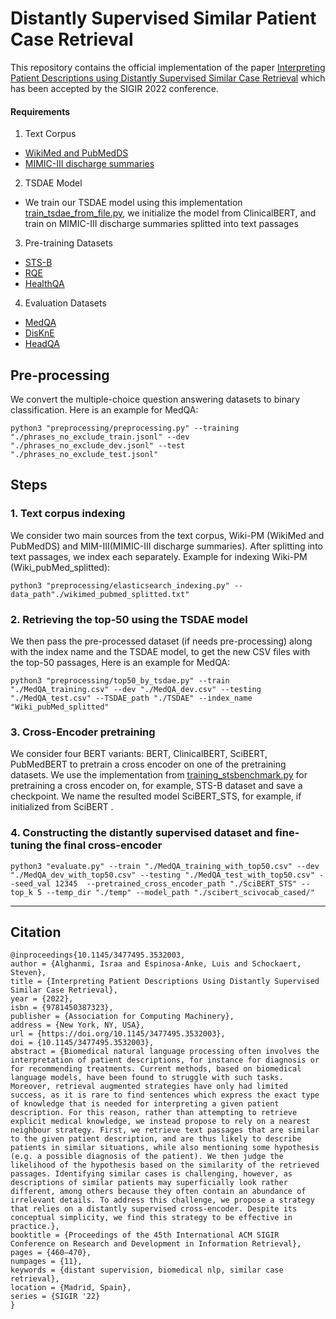 # Distantly Supervised Similar Patient Case Retrieval
This repository contains the official implementation of the paper [Interpreting Patient Descriptions using Distantly Supervised Similar Case Retrieval](https://dl.acm.org/doi/abs/10.1145/3477495.3532003) which has been accepted by the SIGIR 2022 conference.

#### Requirements
1. Text Corpus
* [WikiMed and PubMedDS](https://www.sciencedirect.com/science/article/pii/S1532046421002094) 
* [MIMIC-III discharge summaries](https://physionet.org/content/mimiciii/1.4/)
2. TSDAE Model 
* We train our TSDAE model using this implementation [train_tsdae_from_file.py](https://github.com/UKPLab/sentence-transformers/blob/master/examples/unsupervised_learning/TSDAE/train_tsdae_from_file.py), we initialize the model from ClinicalBERT, and train on MIMIC-III discharge summaries splitted into text passages
3. Pre-training Datasets
* [STS-B](https://aclanthology.org/S17-2001.pdf?ref=https://githubhelp.com)
* [RQE](https://www.ncbi.nlm.nih.gov/pmc/articles/PMC5333286/)
* [HealthQA](https://dl.acm.org/doi/abs/10.1145/3308558.3313699)
4. Evaluation Datasets
* [MedQA](https://www.mdpi.com/2076-3417/11/14/6421/htm)
* [DisKnE](https://aclanthology.org/2021.findings-acl.266.pdf)
* [HeadQA](https://aclanthology.org/P19-1092.pdf)
## Pre-processing
We convert the multiple-choice question answering datasets to binary classification. 
Here is an example for MedQA:
```
python3 "preprocessing/preprocessing.py" --training "./phrases_no_exclude_train.jsonl" --dev "./phrases_no_exclude_dev.jsonl" --test "./phrases_no_exclude_test.jsonl"
```

## Steps 
### 1. Text corpus indexing  
We consider two main sources from the text corpus, Wiki-PM (WikiMed and PubMedDS) and MIM-III(MIMIC-III discharge summaries). After splitting into text passages, we index each separately.
Example for indexing Wiki-PM (Wiki_pubMed_splitted):

```
python3 "preprocessing/elasticsearch_indexing.py" --data_path"./wikimed_pubmed_splitted.txt"
```

### 2. Retrieving the top-50 using the TSDAE model 
We then pass the pre-processed dataset (if needs pre-processing) along with the index name and the TSDAE model, to get the new CSV files with the top-50 passages, Here is an example for MedQA:
```
python3 "preprocessing/top50_by_tsdae.py" --train "./MedQA_training.csv" --dev "./MedQA_dev.csv" --testing "./MedQA_test.csv" --TSDAE_path "./TSDAE" --index_name "Wiki_pubMed_splitted"
```
### 3. Cross-Encoder pretraining 
We consider four BERT variants: BERT, ClinicalBERT, SciBERT, PubMedBERT to pretrain a cross encoder on one of the pretraining datasets.
We use the implementation from [training_stsbenchmark.py](https://github.com/UKPLab/sentence-transformers/blob/master/examples/training/cross-encoder/training_stsbenchmark.py) for pretraining a cross encoder on, for example, STS-B dataset and save a checkpoint. We name the resulted model SciBERT_STS, for example, if initialized from SciBERT . 

### 4. Constructing the distantly supervised dataset and fine-tuning the final cross-encoder 

```
python3 "evaluate.py" --train "./MedQA_training_with_top50.csv" --dev "./MedQA_dev_with_top50.csv" --testing "./MedQA_test_with_top50.csv" --seed_val 12345  --pretrained_cross_encoder_path "./SciBERT_STS" --top_k 5 --temp_dir "./temp" --model_path "./scibert_scivocab_cased/"
```
___
## Citation
```
@inproceedings{10.1145/3477495.3532003,
author = {Alghanmi, Israa and Espinosa-Anke, Luis and Schockaert, Steven},
title = {Interpreting Patient Descriptions Using Distantly Supervised Similar Case Retrieval},
year = {2022},
isbn = {9781450387323},
publisher = {Association for Computing Machinery},
address = {New York, NY, USA},
url = {https://doi.org/10.1145/3477495.3532003},
doi = {10.1145/3477495.3532003},
abstract = {Biomedical natural language processing often involves the interpretation of patient descriptions, for instance for diagnosis or for recommending treatments. Current methods, based on biomedical language models, have been found to struggle with such tasks. Moreover, retrieval augmented strategies have only had limited success, as it is rare to find sentences which express the exact type of knowledge that is needed for interpreting a given patient description. For this reason, rather than attempting to retrieve explicit medical knowledge, we instead propose to rely on a nearest neighbour strategy. First, we retrieve text passages that are similar to the given patient description, and are thus likely to describe patients in similar situations, while also mentioning some hypothesis (e.g. a possible diagnosis of the patient). We then judge the likelihood of the hypothesis based on the similarity of the retrieved passages. Identifying similar cases is challenging, however, as descriptions of similar patients may superficially look rather different, among others because they often contain an abundance of irrelevant details. To address this challenge, we propose a strategy that relies on a distantly supervised cross-encoder. Despite its conceptual simplicity, we find this strategy to be effective in practice.},
booktitle = {Proceedings of the 45th International ACM SIGIR Conference on Research and Development in Information Retrieval},
pages = {460–470},
numpages = {11},
keywords = {distant supervision, biomedical nlp, similar case retrieval},
location = {Madrid, Spain},
series = {SIGIR '22}
}
```
